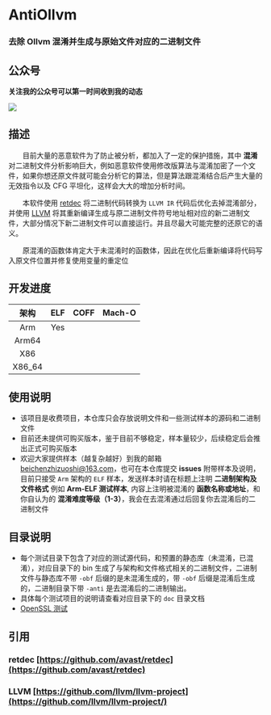 # AntiOllvm

### 去除 Ollvm 混淆并生成与原始文件对应的二进制文件

## 公众号

**关注我的公众号可以第一时间收到我的动态**

![](https://cdn.jsdelivr.net/gh/sanfengAndroid/sanfengAndroid.github.io@main/images/wechat_channel.png)

## 描述

&emsp;&emsp;目前大量的恶意软件为了防止被分析，都加入了一定的保护措施，其中 **混淆** 对二进制文件分析影响巨大，例如恶意软件使用修改版算法与混淆加密了一个文件，如果你想还原文件就可能会分析它的算法，但是算法跟混淆结合后产生大量的无效指令以及 CFG 平坦化，这样会大大的增加分析时间。

&emsp;&emsp;本软件使用 [retdec](https://github.com/avast/retdec) 将二进制代码转换为 `LLVM IR` 代码后优化去掉混淆部分，并使用 [LLVM](https://github.com/llvm/llvm-project) 将其重新编译生成与原二进制文件符号地址相对应的新二进制文件，大部分情况下新二进制文件可以直接运行。并且尽最大可能完整的还原它的语义。

&emsp;&emsp;原混淆的函数体肯定大于未混淆时的函数体，因此在优化后重新编译将代码写入原文件位置并修复使用变量的重定位

## 开发进度

|  架构  | ELF | COFF | Mach-O |
| :----: | :-: | :--: | :----: |
|  Arm   | Yes |      |        |
| Arm64  |     |      |        |
|  X86   |     |      |        |
| X86_64 |     |      |        |

## 使用说明

- 该项目是收费项目，本仓库只会存放说明文件和一些测试样本的源码和二进制文件
- 目前还未提供可购买版本，鉴于目前不够稳定，样本量较少，后续稳定后会推出正式可购买版本
- 欢迎大家提供样本（越复杂越好）到我的邮箱 [beichenzhizuoshi@163.com](https://mail.163.com/)，也可在本仓库提交 **issues** 附带样本及说明，目前只接受 `Arm` 架构的 `ELF` 样本，发送样本时请在标题上注明 **二进制架构及文件格式** 例如 **Arm-ELF 测试样本**, 内容上注明被混淆的 **函数名称或地址**，和你自认为的 **混淆难度等级（1-3）**，我会在去混淆通过后回复你去混淆后的二进制文件

## 目录说明

- 每个测试目录下包含了对应的测试源代码，和预置的静态库（未混淆，已混淆），对应目录下的 bin 生成了与架构和文件格式相关的二进制文件，二进制文件与静态库不带 `-obf` 后缀的是未混淆生成的，带 `-obf` 后缀是混淆后生成的，二进制目录下带 `-anti` 是去混淆后的二进制输出。
- 具体每个测试项目的说明请查看对应目录下的 `doc` 目录文档
- [OpenSSL 测试](OpenSSLTest/doc/README_CN.md)

## 引用

### retdec [https://github.com/avast/retdec](https://github.com/avast/retdec)

### LLVM [https://github.com/llvm/llvm-project](https://github.com/llvm/llvm-project/)
